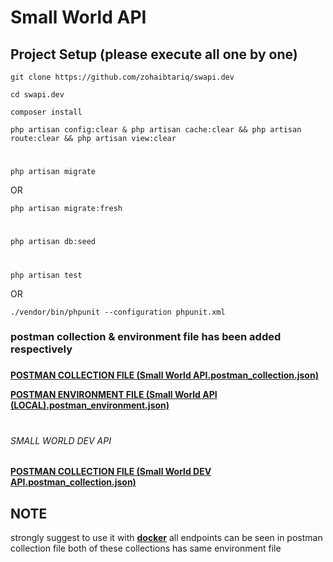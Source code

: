 # Small World API

## Project Setup (please execute all one by one)

```
git clone https://github.com/zohaibtariq/swapi.dev
```
```
cd swapi.dev
```
```
composer install
```
```
php artisan config:clear & php artisan cache:clear && php artisan route:clear && php artisan view:clear
```
#
```
php artisan migrate
```
OR
```
php artisan migrate:fresh
```
#
```
php artisan db:seed
```

#
```
php artisan test
```
OR
```
./vendor/bin/phpunit --configuration phpunit.xml
```
###
### postman collection & environment file has been added respectively
###
****[POSTMAN COLLECTION FILE (Small World API.postman_collection.json)](https://github.com/zohaibtariq/swapi.dev/blob/development/Small%20World%20API%20(LOCAL).postman_environment.json)****

****[POSTMAN ENVIRONMENT FILE (Small World API (LOCAL).postman_environment.json)](https://github.com/zohaibtariq/swapi.dev/blob/development/Small%20World%20API.postman_collection.json)****

#

###### SMALL WORLD DEV API
******[POSTMAN COLLECTION FILE (Small World DEV API.postman_collection.json)](https://github.com/zohaibtariq/swapi.dev/blob/development/Small%20World%20Dev%20API.postman_collection.json)******

## NOTE

strongly suggest to use it with **[docker](https://github.com/zohaibtariq/swdocker)** all endpoints can be seen in postman collection file both of these collections has same environment file